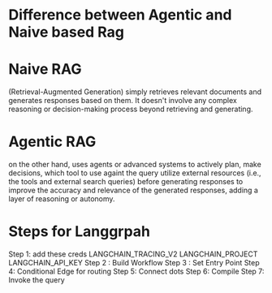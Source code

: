 # Difference between Agentic and Naive based Rag
# Naive RAG 
(Retrieval-Augmented Generation) simply retrieves relevant documents and generates responses based on them. It doesn't involve any complex reasoning or decision-making process beyond retrieving and generating.

# Agentic RAG 
on the other hand, uses agents or advanced systems to actively plan, make decisions, which tool to use againt the query utilize external resources (i.e., the tools and external search queries) before generating responses to improve the accuracy and relevance of the generated responses, adding a layer of reasoning or autonomy.

# Steps for Langgrpah
Step 1: add these creds
LANGCHAIN_TRACING_V2
LANGCHAIN_PROJECT
LANGCHAIN_API_KEY 
Step 2 : Build Workflow
Step 3 : Set Entry Point
Step 4: Conditional Edge for routing
Step 5: Connect dots
Step 6: Compile 
Step 7: Invoke the query 
